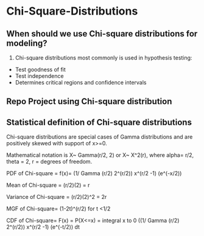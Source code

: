 # Chi-Square-Distributions
## When should we use Chi-square distributions for modeling?
1. Chi-square distributions most commonly is used in hypothesis testing:
  - Test goodness of fit
  - Test independence
  - Determines critical regions and confidence intervals
  
## Repo Project using Chi-square distribution


## Statistical definition of Chi-square distributions
Chi-square distributions are special cases of Gamma distributions and are positively skewed with support of x>=0.

Mathematical notation is X~ Gamma(r/2, 2) or X~ X^2(r), where alpha= r/2, theta = 2, r = degrees of freedom.

PDF of Chi-square = f(x)= (1/ Gamma (r/2) 2^(r/2)) x^(r/2 -1) (e^(-x/2))

Mean of Chi-square = (r/2)(2) = r

Variance of Chi-square = (r/2)(2)^2 = 2r

MGF of Chi-square= (1-2t)^(r/2) for t <1/2

CDF of Chi-square= F(x) = P(X<=x) = integral x to 0 ((1/ Gamma (r/2) 2^(r/2)) x^(r/2 -1) (e^(-t/2)) dt

